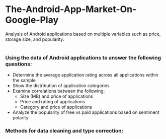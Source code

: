 # The-Android-App-Market-On-Google-Play

Analysis of Android applications based on multiple variables such as price, storage size, and popularity.
<br />
<br />
  
### Using the data of Android applications to answer the following questions:

* Determine the average application rating across all applications within the sample
* Show the distribution of application categories
* Examine correlations between the following:
  * Size (MB) and price of applications
  * Price and rating of applications
  * Category and price of applications
* Analyze the popularity of free vs paid applications based on sentiment polarity


### Methods for data cleaning and type correction:


